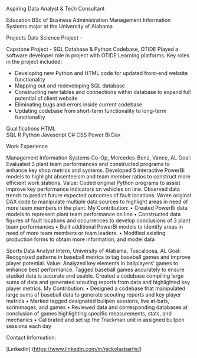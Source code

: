 Aspiring Data Analyst & Tech Consultant

Education
BSc of Business Administration
Management Information Systems major at the University of Alabama

Projects
Data Science Project - 

Capstone Project -
SQL Database & Python Codebase, OTIDE
Played a software developer role in project with OTIDE Learning platforms. Key roles in the project included:
 - Developing new Python and HTML code for updated front-end website functionality
 - Mapping out and redeveloping SQL database
 - Constructing new tables and connections within database to expand full potential of client website
 - Eliminating bugs and errors inside current codebase
 - Updating codebase from short-term functionality to long-term functionality


Qualifications
HTML     
SQL
R
Python
Javascript
C#
CSS
Power Bi
Dax

Work Experience

Management Information Systems Co-Op, Mercedes-Benz, Vance, AL
Goal: Evaluated 3 plant team performances and constructed programs to enhance key shop metrics and systems. Developed 5 interactive PowerBi models to highlight absenteeism and team member ratios to construct more efficient work stations.
Value: Coded original Python programs to assist improve key performance indicators on vehicles on line. Observed data trends to predict future expected outcomes of fault locations. Wrote original DAX code to manipulate multiple data sources to highlight areas in need of more team members in the plant.
My Contribution:
•	Created PowerBi data models to represent plant team performance on line
•	Constructed data figures of fault locations and occurrences to develop conclusions of 3 plant team performances
•	Built additional PowerBi models to identify areas in need of more team members or team leaders.
•	Modified existing production forms to obtain more information, and model data

Sports Data Analyst Intern, University of Alabama, Tuscaloosa, AL
Goal: Recognized patterns in baseball metrics to tag baseball games and improve player potential.
Value: Analyzed key elements in ballplayers’ games to enhance best performance. Tagged baseball games accurately to ensure studied data is accurate and usable. Created a codebase compiling large sums of data and generated scouting reports from data and highlighted key player metrics.
My Contribution:
•	Designed a codebase that manipulated large sums of baseball data to generate scouting reports and key player metrics
•	Marked tagged designated bullpen sessions, live at-bats, scrimmages, and games
•	Reviewed data and corresponding databases at conclusion of games highlighting specific measurements, stats, and mechanics
•	Calibrated and set up the Trackman unit in assigned bullpen sessions each day


Contact Information:

[LinkedIn] (https://www.linkedin.com/in/nickolasbartle/)


